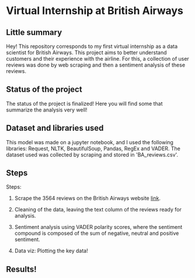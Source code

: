 # Virtual Internship at British Airways

## Little summary
Hey! 
This repository corresponds to my first virtual internship as a data scientist for British Airways. This project aims to better understand customers and their experience with the airline. For this, a collection of user reviews was done by web scraping and then a sentiment analysis of these reviews. 

## Status of the project
The status of the project is finalized! Here you will find some that summarize the analysis very well! 
 
## Dataset and libraries used
This model was made on a jupyter notebook, and I used the following libraries: Request, NLTK, BeautifulSoup, Pandas, RegEx and VADER. The dataset used was collected by scraping and stored in 'BA_reviews.csv'.

## Steps
Steps:
1. Scrape the 3564 reviews on the British Airways website [link](https://www.airlinequality.com/airline-reviews/british-airways).

2. Cleaning of the data, leaving the text column of the reviews ready for analysis.

3. Sentiment analysis using VADER polarity scores, where the sentiment compound is composed of the sum of negative, neutral and positive sentiment. 

4. Data viz: Plotting the key data! 

## Results!


